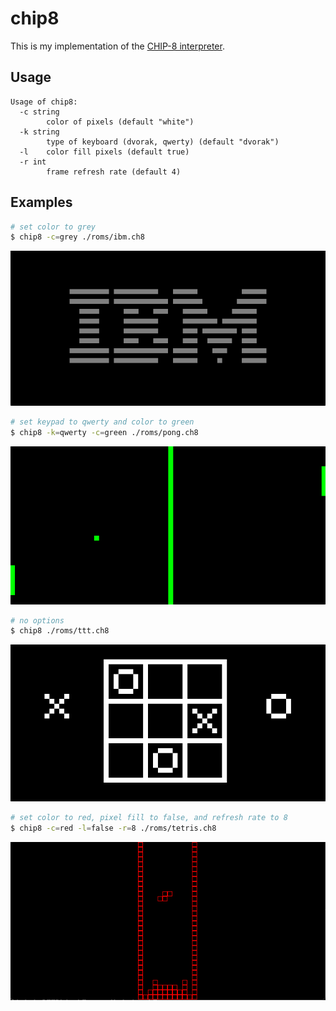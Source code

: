 # chip8

This is my implementation of the [CHIP-8 interpreter](https://en.wikipedia.org/wiki/CHIP-8).

## Usage

```
Usage of chip8:
  -c string
        color of pixels (default "white")
  -k string
        type of keyboard (dvorak, qwerty) (default "dvorak")
  -l    color fill pixels (default true)
  -r int
        frame refresh rate (default 4)
```
## Examples

```bash
# set color to grey
$ chip8 -c=grey ./roms/ibm.ch8
```
![](/examples/ibm-logo.png?raw=true "IBM Logo")


```bash
# set keypad to qwerty and color to green
$ chip8 -k=qwerty -c=green ./roms/pong.ch8
```
![](/examples/pong.png?raw=true "Pong")

```bash
# no options
$ chip8 ./roms/ttt.ch8
```
![](/examples/ttt.png?raw=true "Tic-Tac-Toe")

```bash
# set color to red, pixel fill to false, and refresh rate to 8
$ chip8 -c=red -l=false -r=8 ./roms/tetris.ch8
```
![](/examples/tetris.png?raw=true "Tetris")
